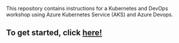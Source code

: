 This repository contains instructions for a Kubernetes and DevOps workshop using Azure Kubernetes Service (AKS) and Azure Devops. 

## To get started, click  <a href="https://github.com/pelithne/techdays2019/blob/master/workshop.md">here!</a>
